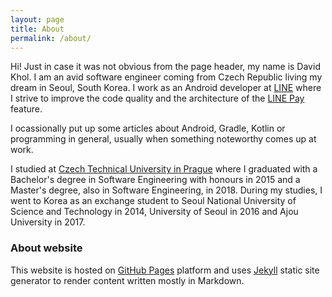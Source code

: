 ```yaml
---
layout: page
title: About
permalink: /about/
---
```


Hi! Just in case it was not obvious from the page header, my name is David Khol.
I am an avid software engineer coming from Czech Republic living my dream in Seoul, South Korea.
I work as an Android developer at [LINE][line] where I strive to improve the code quality and the architecture of the [LINE Pay][line-pay] feature.

I ocassionally put up some articles about Android, Gradle, Kotlin or programming in general, usually when something noteworthy comes up at work.

I studied at [Czech Technical University in Prague][ctu] where I graduated with a Bachelor's degree in Software Engineering with honours in 2015 and a Master's degree, also in Software Engineering, in 2018.
During my studies, I went to Korea as an exchange student to Seoul National University of Science and Technology in 2014, University of Seoul in 2016 and Ajou University in 2017.

### About website

This website is hosted on [GitHub Pages][github-pages] platform and uses [Jekyll][jekyll] static site generator to render content written mostly in Markdown.

[line]: https://line.me/
[line-pay]: https://pay.line.me/
[ctu]: https://www.cvut.cz/en
[github-pages]: https://pages.github.com/
[jekyll]: https://jekyllrb.com/
